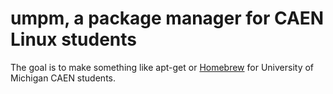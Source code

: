 umpm, a package manager for CAEN Linux students
===============================================

The goal is to make something like apt-get or [Homebrew](http://brew.sh) for University of Michigan CAEN students.
